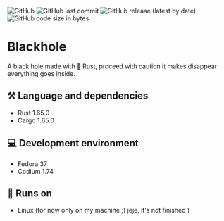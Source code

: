![GitHub](https://img.shields.io/github/license/ruben69695/blackhole?color=purple)
![GitHub last commit](https://img.shields.io/github/last-commit/ruben69695/blackhole)
![GitHub release (latest by date)](https://img.shields.io/github/v/release/ruben69695/blackhole?color=purple)
![GitHub code size in bytes](https://img.shields.io/github/languages/code-size/ruben69695/blackhole?color=purple)

# Blackhole
A black hole made with 🦀 Rust, proceed with caution it makes disappear everything goes inside.

## ⚒️ Language and dependencies
- Rust 1.65.0
- Cargo 1.65.0

## 💻 Development environment
- Fedora 37
- Codium 1.74

## 🚀 Runs on
- Linux (for now only on my machine ;) jeje, it's not finished )
